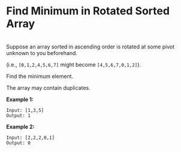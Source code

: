 # Find Minimum in Rotated Sorted Array
<br>Suppose an array sorted in ascending order is rotated at some pivot unknown to you beforehand.

(i.e.,  ```[0,1,2,4,5,6,7]``` might become  ```[4,5,6,7,0,1,2]```).

Find the minimum element.

The array may contain duplicates.

<b>Example 1:</b>
```
Input: [1,3,5]
Output: 1
```
<b>Example 2:</b>
```
Input: [2,2,2,0,1]
Output: 0
```
